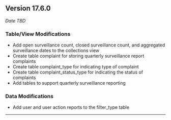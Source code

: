 
## Version 17.6.0
_Date TBD_

### Table/View Modifications
* Add open surveillance count, closed surveillance count, and aggregated surveillance dates to the collections view
* Create table complaint for storing quarterly surveillance report complaints
* Create table complaint_type for indicating type of complaint
* Create table complaint_status_type for indicating the status of complaints
* Add tables to support quarterly surveillance reporting

### Data Modifications
* Add user and user action reports to the filter_type table

---
